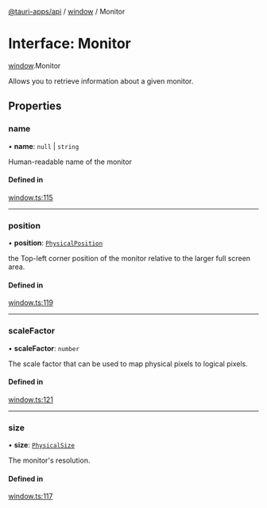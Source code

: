 [@tauri-apps/api](../README.md) / [window](../modules/window.md) / Monitor

# Interface: Monitor

[window](../modules/window.md).Monitor

Allows you to retrieve information about a given monitor.

## Properties

### name

• **name**: ``null`` \| `string`

Human-readable name of the monitor

#### Defined in

[window.ts:115](https://github.com/tauri-apps/tauri/blob/fbb9017/tooling/api/src/window.ts#L115)

___

### position

• **position**: [`PhysicalPosition`](../classes/window.PhysicalPosition.md)

the Top-left corner position of the monitor relative to the larger full screen area.

#### Defined in

[window.ts:119](https://github.com/tauri-apps/tauri/blob/fbb9017/tooling/api/src/window.ts#L119)

___

### scaleFactor

• **scaleFactor**: `number`

The scale factor that can be used to map physical pixels to logical pixels.

#### Defined in

[window.ts:121](https://github.com/tauri-apps/tauri/blob/fbb9017/tooling/api/src/window.ts#L121)

___

### size

• **size**: [`PhysicalSize`](../classes/window.PhysicalSize.md)

The monitor's resolution.

#### Defined in

[window.ts:117](https://github.com/tauri-apps/tauri/blob/fbb9017/tooling/api/src/window.ts#L117)
